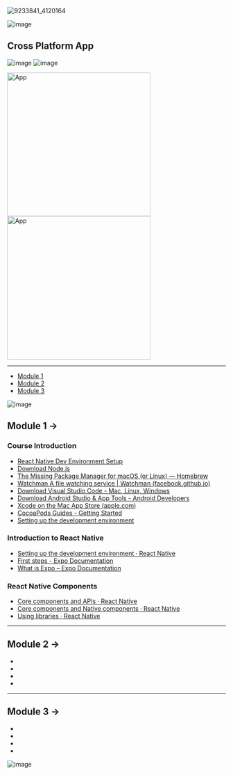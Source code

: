 ![9233841_4120164](https://github.com/user-attachments/assets/e182d0f4-0e38-4c4f-ada1-77bae4bd9085)

![image](https://github.com/user-attachments/assets/ad54df04-ca6a-42cd-9a8c-c15b4a499c13)

## Cross  Platform App
![image](https://github.com/user-attachments/assets/7274809e-740e-47a9-89db-71b2b9bd0c8e)
![image](https://github.com/user-attachments/assets/9ec4dd7d-323f-421d-8d5c-73e7d51df308)
<div align="space between">
<img src="https://github.com/user-attachments/assets/8315372a-4f0f-4ea0-af9f-d93e2ee63478" alt="App" width="330"/>
<img src="https://github.com/user-attachments/assets/b72c7eec-1e96-40ff-b499-0676f5144f44" alt="App" width="330"/>
</div>


<hr/>

- [Module 1](#module-1-)
- [Module 2](#module-2-)
- [Module 3](#module-3-)

![image](https://github.com/user-attachments/assets/aeec10c1-4bc0-464f-b672-431bcaaf4067)

## Module 1 ->

### Course Introduction

- [React Native Dev Environment Setup](https://reactnative.dev/docs/environment-setup)
- [Download Node.js](https://nodejs.org/en/download/)
- [The Missing Package Manager for macOS (or Linux) — Homebrew](https://brew.sh/)
- [Watchman A file watching service | Watchman (facebook.github.io)](https://facebook.github.io/watchman/)
- [Download Visual Studio Code - Mac, Linux, Windows](https://code.visualstudio.com/Download)
- [Download Android Studio & App Tools - Android Developers](https://developer.android.com/studio)
- [Xcode on the Mac App Store (apple.com)](https://apps.apple.com/us/app/xcode/id497799835?mt=12)
- [CocoaPods Guides - Getting Started](https://guides.cocoapods.org/using/getting-started.html)
- [Setting up the development environment](https://reactnative.dev/docs/environment-setup)

### Introduction to React Native

- [Setting up the development environment · React Native](https://reactnative.dev/docs/environment-setup)
- [First steps - Expo Documentation](https://docs.expo.dev/tutorial/planning/)
- [What is Expo – Expo Documentation](https://docs.expo.dev/introduction/expo/)

### React Native Components

- [Core components and APIs · React Native](https://reactnative.dev/docs/components-and-apis)
- [Core components and Native components · React Native](https://reactnative.dev/docs/intro-react-native-components)
- [Using libraries · React Native](https://reactnative.dev/docs/libraries)

---

## Module 2 ->

- []()
- []()
- []()
- []()


---

## Module 3 ->

- []()
- []()
- []()
- []()

![image](https://github.com/user-attachments/assets/e654a003-d2c7-4926-9c4b-0f96247c38e3)
